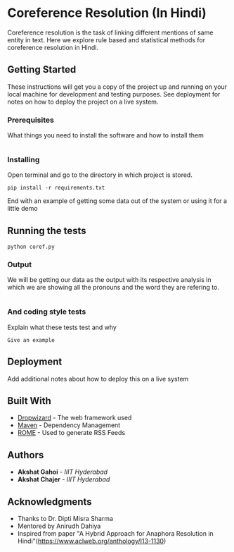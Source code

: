# Coreference Resolution (In Hindi)

Coreference resolution is the task of linking different mentions
of same entity in text. Here we explore rule based and
statistical methods for coreference resolution in Hindi.

## Getting Started

These instructions will get you a copy of the project up and running on your local machine for development and testing purposes. See deployment for notes on how to deploy the project on a live system.

### Prerequisites

What things you need to install the software and how to install them

```

```

### Installing

Open terminal and go to the directory in which project is stored.

```
pip install -r requirements.txt
```

End with an example of getting some data out of the system or using it for a little demo

## Running the tests

```
python coref.py
```

### Output

We will be getting our data as the output with its respective analysis in which we are showing all the pronouns and the word they are refering to.

```

```

### And coding style tests

Explain what these tests test and why

```
Give an example
```

## Deployment

Add additional notes about how to deploy this on a live system

## Built With

* [Dropwizard](http://www.dropwizard.io/1.0.2/docs/) - The web framework used
* [Maven](https://maven.apache.org/) - Dependency Management
* [ROME](https://rometools.github.io/rome/) - Used to generate RSS Feeds

 

## Authors

* **Akshat Gahoi** - *IIIT Hyderabad* 
* **Akshat Chajer** - *IIIT Hyderabad*


## Acknowledgments

* Thanks to Dr. Dipti Misra Sharma
* Mentored by Anirudh Dahiya
* Inspired from paper "A Hybrid Approach for Anaphora Resolution in Hindi"(https://www.aclweb.org/anthology/I13-1130)

